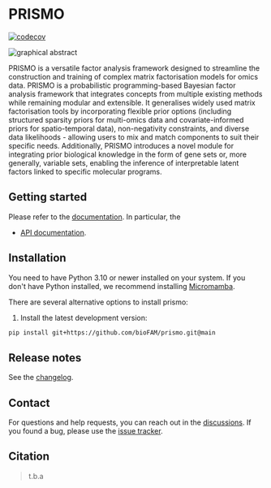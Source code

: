 # PRISMO

[![codecov](https://codecov.io/gh/bioFAM/prismo/graph/badge.svg?token=IJP1IA4JEU)](https://codecov.io/gh/bioFAM/prismo)

![graphical abstract](https://raw.githubusercontent.com/bioFAM/prismo/main/docs/_static/img/prismo_schematic.svg)

PRISMO is a versatile factor analysis framework designed to streamline the construction and training of complex matrix factorisation models for omics data. PRISMO is a probabilistic programming-based Bayesian factor analysis framework that integrates concepts from multiple existing methods while remaining modular and extensible. It generalises widely used matrix factorisation tools by incorporating flexible prior options (including structured sparsity priors for multi-omics data and covariate-informed priors for spatio-temporal data), non-negativity constraints, and diverse data likelihoods - allowing users to mix and match components to suit their specific needs. Additionally, PRISMO introduces a novel module for integrating prior biological knowledge in the form of gene sets or, more generally, variable sets, enabling the inference of interpretable latent factors linked to specific molecular programs.

## Getting started

Please refer to the [documentation][link-docs]. In particular, the

- [API documentation][link-api].

## Installation

You need to have Python 3.10 or newer installed on your system. If you don't have
Python installed, we recommend installing [Micromamba](https://mamba.readthedocs.io/en/latest/installation/micromamba-installation.html).

There are several alternative options to install prismo:

<!--
1) Install the latest release of `prismo` from [PyPI][link-pypi]:

```bash
pip install prismo
```
-->

1. Install the latest development version:

```bash
pip install git+https://github.com/bioFAM/prismo.git@main
```

## Release notes

See the [changelog][changelog].

## Contact

For questions and help requests, you can reach out in the [discussions][discussions].
If you found a bug, please use the [issue tracker][issue-tracker].

## Citation

> t.b.a

[issue-tracker]: https://github.com/bioFAM/prismo/issues
[discussions]: https://github.com/bioFAM/prismo/discussions
[changelog]: https://prismo.readthedocs.io/latest/changelog.html
[link-docs]: https://prismo.readthedocs.io
[link-api]: https://prismo.readthedocs.io/latest/api.html
[link-pypi]: https://pypi.org/project/prismo

